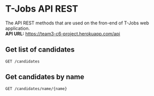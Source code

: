 # T-Jobs API REST  
The API REST methods that are used on the fron-end of T-Jobs web application.  
**API URL:** https://team3-c6-project.herokuapp.com/api  

## Get list of candidates  

```
GET /candidates
```  

## Get candidates by name  

```
GET /candidates/name/{name}
```





